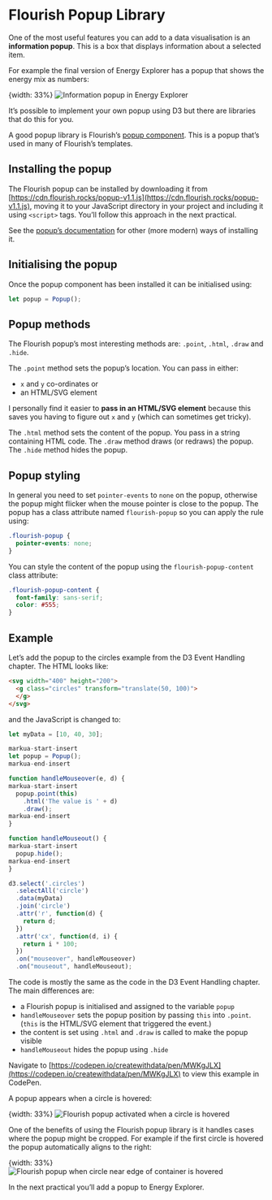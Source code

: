 # Flourish Popup Library

One of the most useful features you can add to a data visualisation is an **information popup**. This is a box that displays information about a selected item.

For example the final version of Energy Explorer has a popup that shows the energy mix as numbers:

{width: 33%}
![Information popup in Energy Explorer](ef65fec750293006f48c40ea8d47b67f.png)

It’s possible to implement your own popup using D3 but there are libraries that do this for you.

A good popup library is Flourish’s [popup component](https://github.com/kiln/flourish-popup). This is a popup that’s used in many of Flourish’s templates.

## Installing the popup

The Flourish popup can be installed by downloading it from [https://cdn.flourish.rocks/popup-v1.1.js](https://cdn.flourish.rocks/popup-v1.1.js), moving it to your JavaScript directory in your project and including it using `<script>` tags. You’ll follow this approach in the next practical.

See the [popup’s documentation](https://github.com/kiln/flourish-popup) for other (more modern) ways of installing it.

## Initialising the popup

Once the popup component has been installed it can be initialised using:

```js
let popup = Popup();
```

## Popup methods

The Flourish popup’s most interesting methods are: `.point`, `.html`, `.draw` and `.hide`.

The `.point` method sets the popup’s location. You can pass in either:

* `x` and `y` co-ordinates or
* an HTML/SVG element

I personally find it easier to **pass in an HTML/SVG element** because this saves you having to figure out `x` and `y` (which can sometimes get tricky).

The `.html` method sets the content of the popup. You pass in a string containing HTML code. The `.draw` method draws (or redraws) the popup. The `.hide` method hides the popup.

## Popup styling

In general you need to set `pointer-events` to `none` on the popup, otherwise the popup might flicker when the mouse pointer is close to the popup. The popup has a class attribute named `flourish-popup` so you can apply the rule using:

```css
.flourish-popup {
  pointer-events: none;
}
```

You can style the content of the popup using the `flourish-popup-content` class attribute:

```css
.flourish-popup-content {
  font-family: sans-serif;
  color: #555;
}
```

## Example

Let’s add the popup to the circles example from the D3 Event Handling chapter. The HTML looks like:

```html
<svg width="400" height="200">
  <g class="circles" transform="translate(50, 100)">
  </g>
</svg>
```

and the JavaScript is changed to:

```js
let myData = [10, 40, 30];

markua-start-insert
let popup = Popup();
markua-end-insert

function handleMouseover(e, d) {
markua-start-insert
  popup.point(this)
    .html('The value is ' + d)
    .draw();
markua-end-insert
}

function handleMouseout() {
markua-start-insert
  popup.hide();
markua-end-insert
}

d3.select('.circles')
  .selectAll('circle')
  .data(myData)
  .join('circle')
  .attr('r', function(d) {
    return d;
  })
  .attr('cx', function(d, i) {
    return i * 100;
  })
  .on("mouseover", handleMouseover)
  .on("mouseout", handleMouseout);
```

The code is mostly the same as the code in the D3 Event Handling chapter. The main differences are:

* a Flourish popup is initialised and assigned to the variable `popup`
* `handleMouseover` sets the popup position by passing `this` into `.point`. (`this` is the HTML/SVG element that triggered the event.)
* the content is set using `.html` and `.draw` is called to make the popup visible
* `handleMouseout` hides the popup using `.hide`

Navigate to [https://codepen.io/createwithdata/pen/MWKgJLX](https://codepen.io/createwithdata/pen/MWKgJLX) to view this example in CodePen.

A popup appears when a circle is hovered:

{width: 33%}
![Flourish popup activated when a circle is hovered](073d2f7a10bc201591eb75a1b2266024.png)

One of the benefits of using the Flourish popup library is it handles cases where the popup might be cropped. For example if the first circle is hovered the popup automatically aligns to the right:

{width: 33%}
![Flourish popup when circle near edge of container is hovered](34c611fac3287b6c103f7b6c10bd26c4.png)

In the next practical you’ll add a popup to Energy Explorer.